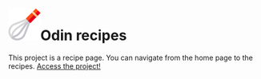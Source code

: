 ﻿# ![Icon](bata.png)Odin recipes
This project is a recipe page. You can navigate from the home page to the recipes.
[Access the project!](https://leticiarezend.github.io/odin-recipes/)
